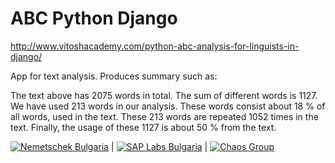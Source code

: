 # ABC Python Django
http://www.vitoshacademy.com/python-abc-analysis-for-linguists-in-django/

App for text analysis. Produces summary such as:

The text above has 2075 words in total. The sum of different words is 1127. We have used 213 words in our analysis. These words consist about 18 % of all words, used in the text. These 213 words are repeated 1052 times in the text. Finally, the usage of these 1127 is about 50 % from the text.

[![Nemetschek Bulgaria](https://hackbulgaria.com/media/partner_logoes/logo_transparent_w200.png)](https://youtu.be/Mkslqj8ix44) | [![SAP Labs Bulgaria](partners/sap_labs_bulgaria.png)](https://youtu.be/JXsM1oFkAmg) | [![Chaos Group](partners/chaos_group.png)](http://www.chaosgroup.com/en/2/index.html)

